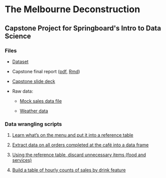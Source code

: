# The Melbourne Deconstruction

## Capstone Project for Springboard's Intro to Data Science

### Files

* [Dataset](CafeHourly.csv)

* Capstone final report ([pdf](capstone-final.pdf), [Rmd](capstone-final.Rmd))

* [Capstone slide deck](capstone-slide-deck.pdf)

* Raw data:

  + [Mock sales data file](sample-raw-file.csv)

  + [Weather data](hourly_airport.csv)

### Data wrangling scripts

1. [Learn what’s on the menu and put it into a reference table](<1%20extract%20menu%20items%20and%20modifiers.R>)

2. [Extract data on all orders completed at the café into a data frame](<2%20extract%20orders.R>)

3. [Using the reference table, discard unnecessary items (food and services)](<3%20discard%20foods%20and%20services.R>)

4. [Build a table of hourly counts of sales by drink feature](<4%20hourly%20counts.R>)

